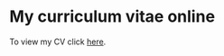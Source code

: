 # My curriculum vitae online

To view my CV click [here](https://sengerm.github.io/cv/Matias_Senger_CV.html).
